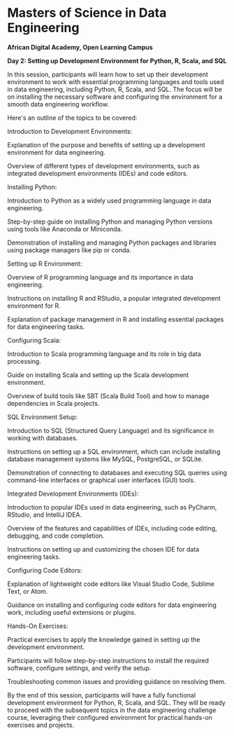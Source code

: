 # Masters of Science in Data Engineering
<b>African Digital Academy, Open Learning Campus</b></p>
<b>Day 2: Setting up Development Environment for Python, R, Scala, and SQL</b></p>

In this session, participants will learn how to set up their development environment to work with essential programming languages and tools used in 
data engineering, including Python, R, Scala, and SQL. The focus will be on installing the necessary software and configuring the environment for a smooth 
data engineering workflow.</p>
Here's an outline of the topics to be covered:</p>

Introduction to Development Environments:</p>

Explanation of the purpose and benefits of setting up a development environment for data engineering.</p>
Overview of different types of development environments, such as integrated development environments (IDEs) and code editors.</p>
Installing Python:</p>

Introduction to Python as a widely used programming language in data engineering.</p>
Step-by-step guide on installing Python and managing Python versions using tools like Anaconda or Miniconda.</p>
Demonstration of installing and managing Python packages and libraries using package managers like pip or conda.</p>
Setting up R Environment:</p>

Overview of R programming language and its importance in data engineering.</p>
Instructions on installing R and RStudio, a popular integrated development environment for R.</p>
Explanation of package management in R and installing essential packages for data engineering tasks.</p>
Configuring Scala:</p>

Introduction to Scala programming language and its role in big data processing.</p>
Guide on installing Scala and setting up the Scala development environment.</p>
Overview of build tools like SBT (Scala Build Tool) and how to manage dependencies in Scala projects.</p>
SQL Environment Setup:</p>

Introduction to SQL (Structured Query Language) and its significance in working with databases.</p>
Instructions on setting up a SQL environment, which can include installing database management systems like MySQL, PostgreSQL, or SQLite.</p>
Demonstration of connecting to databases and executing SQL queries using command-line interfaces or graphical user interfaces (GUI) tools.</p>
Integrated Development Environments (IDEs):</p>

Introduction to popular IDEs used in data engineering, such as PyCharm, RStudio, and IntelliJ IDEA.</p>
Overview of the features and capabilities of IDEs, including code editing, debugging, and code completion.</p>
Instructions on setting up and customizing the chosen IDE for data engineering tasks.</p>
Configuring Code Editors:</p>

Explanation of lightweight code editors like Visual Studio Code, Sublime Text, or Atom.</p>
Guidance on installing and configuring code editors for data engineering work, including useful extensions or plugins.</p>
Hands-On Exercises:

Practical exercises to apply the knowledge gained in setting up the development environment.</p>
Participants will follow step-by-step instructions to install the required software, configure settings, and verify the setup.</p>
Troubleshooting common issues and providing guidance on resolving them.</p>
By the end of this session, participants will have a fully functional development environment for Python, R, Scala, and SQL. They will be ready to proceed with
the subsequent topics in the data engineering challenge course, leveraging their configured environment for practical hands-on exercises and projects.</p>
